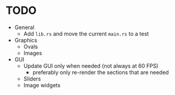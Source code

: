 # TODO

* General
    * Add `lib.rs` and move the current `main.rs` to a test
* Graphics
    * Ovals
    * Images
* GUI
    * Update GUI only when needed (not always at 60 FPS)
        * preferably only re-render the sections that are needed
    * Sliders
    * Image widgets
